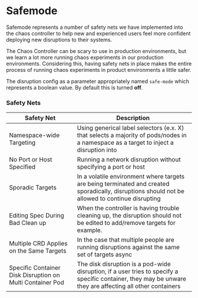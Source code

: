 # Safemode

Safemode represents a number of safety nets we have implemented into the chaos controller to help new and experienced users feel more confident deploying new disruptions to their systems. 

The Chaos Controller can be scary to use in production environments, but we learn a lot more running chaos experiments in our production environments. Considering this, having safety nets in place makes the entire process of running chaos experiments in product environments a little safer.

The disruption config as a parameter appropriately named `safe-mode` which represents a boolean value. By default this is turned **off**.

### Safety Nets

| Safety Net  | Description |
| ----------- | ----------- |
| Namespace-wide Targeting                                  | Using generical label selectors (e.x. X) that selects a majority of pods/nodes in a namespace as a target to inject a disruption into                     |
| No Port or Host Specified                                 | Running a network disruption without specifying a port or host                                                                                            |
| Sporadic Targets                                          |  In a volatile environment where targets are being terminated and created sporadically, disruptions should not be allowed to continue disrupting          |
| Editing Spec During Bad Clean up                          | When the controller is having trouble cleaning up, the disruption should not be edited to add/remove targets for example.                                 |
| Multiple CRD Applies on the Same Targets                  | In the case that multiple people are running disruptions against the same set of targets async                                                            |
| Specific Container Disk Disruption on Multi Container Pod | The disk disruption is a pod-wide disruption, if a user tries to specify a specific container, they may be unware they are affecting all other containers |







